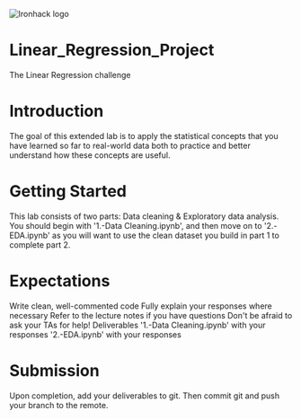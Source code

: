 ![Ironhack logo](https://i.imgur.com/1QgrNNw.png)

# Linear_Regression_Project
 The Linear Regression challenge

# Introduction

The goal of this extended lab is to apply the statistical concepts that you have learned so far to real-world data both to practice and better understand how these concepts are useful.


# Getting Started

This lab consists of two parts: Data cleaning & Exploratory data analysis. You should begin with '1.-Data Cleaning.ipynb', and then move on to '2.-EDA.ipynb' as you will want to use the clean dataset you build in part 1 to complete part 2.


# Expectations

Write clean, well-commented code
Fully explain your responses where necessary
Refer to the lecture notes if you have questions
Don't be afraid to ask your TAs for help!
Deliverables
'1.-Data Cleaning.ipynb' with your responses
'2.-EDA.ipynb' with your responses

# Submission
Upon completion, add your deliverables to git. Then commit git and push your branch to the remote.

